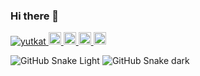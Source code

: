 ### Hi there 👋

<!--
**starkoka/starkoka** is a ✨ _special_ ✨ repository because its `README.md` (this file) appears on your GitHub profile.

Here are some ideas to get you started:

- 🔭 I’m currently working on ...
- 🌱 I’m currently learning ...
- 👯 I’m looking to collaborate on ...
- 🤔 I’m looking for help with ...
- 💬 Ask me about ...
- 📫 How to reach me: ...
- 😄 Pronouns: ...
- ⚡ Fun fact: ...
-->

<p align="left">
  <a href="https://github.com/starkoka/starkoka/">
    <img src="https://komarev.com/ghpvc/?username=starkoka" alt="yutkat" />
  </a>
  <a href="http://twitter.com/kokastar_studio">
    <img height="20" src="https://img.shields.io/twitter/follow/kokastar_studio?label=Twitter&logo=twitter&style=flat" />
  </a>
  <a href="https://github.com/starkoka">
    <img height="20" src="https://img.shields.io/github/followers/starkoka?label=follow&logo=github&style=flat" />
  </a>
  <a href="http://qiita.com/kokastar">
    <img height="20" src="https://qiita-badge.apiapi.app/s/kokastar/posts.svg" />
  </a>
  <//qiita.com/kokastar">
    <img height="20" src="https://qiita-badge.apiapi.app/s/kokastar/contributions.svg" />
  </a>
</p>

![GitHub Snake Light](github-snake.svg#gh-light-mode-only)
![GitHub Snake dark](github-snake-dark.svg#gh-dark-mode-only)
